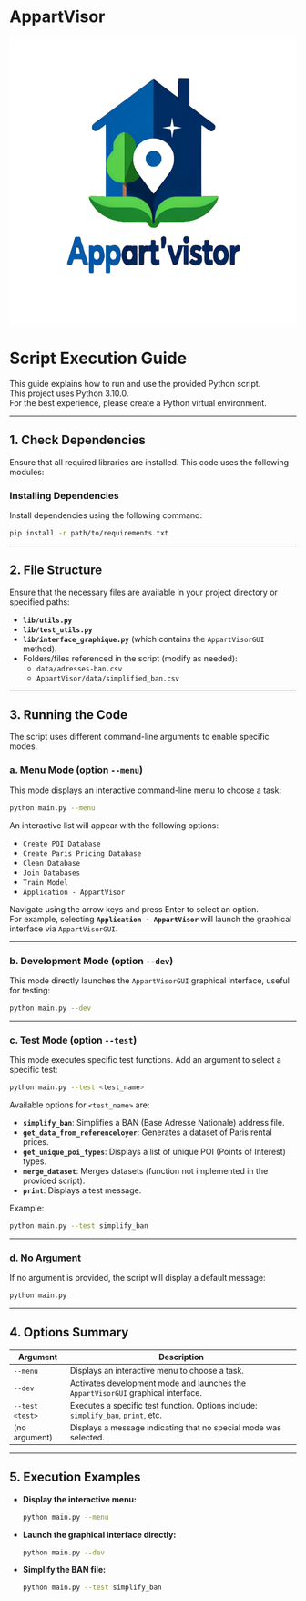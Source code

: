 # AppartVisor
![Alt Text](AppartVisor.png)

# Script Execution Guide

This guide explains how to run and use the provided Python script.  
This project uses Python 3.10.0.  
For the best experience, please create a Python virtual environment.  

---

## 1. **Check Dependencies**
Ensure that all required libraries are installed. This code uses the following modules:

### Installing Dependencies
Install dependencies using the following command:
```bash
pip install -r path/to/requirements.txt
```

---

## 2. **File Structure**
Ensure that the necessary files are available in your project directory or specified paths:
- **`lib/utils.py`**
- **`lib/test_utils.py`**
- **`lib/interface_graphique.py`** (which contains the `AppartVisorGUI` method).
- Folders/files referenced in the script (modify as needed):
  - `data/adresses-ban.csv`
  - `AppartVisor/data/simplified_ban.csv`

---

## 3. **Running the Code**
The script uses different command-line arguments to enable specific modes.

### a. **Menu Mode (option `--menu`)**
This mode displays an interactive command-line menu to choose a task:
```bash
python main.py --menu
```

An interactive list will appear with the following options:
- `Create POI Database`
- `Create Paris Pricing Database`
- `Clean Database`
- `Join Databases`
- `Train Model`
- `Application - AppartVisor`

Navigate using the arrow keys and press Enter to select an option.  
For example, selecting **`Application - AppartVisor`** will launch the graphical interface via `AppartVisorGUI`.

---

### b. **Development Mode (option `--dev`)**
This mode directly launches the `AppartVisorGUI` graphical interface, useful for testing:
```bash
python main.py --dev
```

---

### c. **Test Mode (option `--test`)**
This mode executes specific test functions. Add an argument to select a specific test:
```bash
python main.py --test <test_name>
```

Available options for `<test_name>` are:
- **`simplify_ban`**: Simplifies a BAN (Base Adresse Nationale) address file.
- **`get_data_from_referenceloyer`**: Generates a dataset of Paris rental prices.
- **`get_unique_poi_types`**: Displays a list of unique POI (Points of Interest) types.
- **`merge_dataset`**: Merges datasets (function not implemented in the provided script).
- **`print`**: Displays a test message.

Example:
```bash
python main.py --test simplify_ban
```

---

### d. **No Argument**
If no argument is provided, the script will display a default message:
```bash
python main.py
```

---

## 4. **Options Summary**

| Argument            | Description                                                                                   |
|---------------------|-----------------------------------------------------------------------------------------------|
| `--menu`            | Displays an interactive menu to choose a task.                                               |
| `--dev`             | Activates development mode and launches the `AppartVisorGUI` graphical interface.            |
| `--test <test>`     | Executes a specific test function. Options include: `simplify_ban`, `print`, etc.             |
| (no argument)       | Displays a message indicating that no special mode was selected.                              |

---

## 5. **Execution Examples**
- **Display the interactive menu:**
  ```bash
  python main.py --menu
  ```
- **Launch the graphical interface directly:**
  ```bash
  python main.py --dev
  ```
- **Simplify the BAN file:**
  ```bash
  python main.py --test simplify_ban